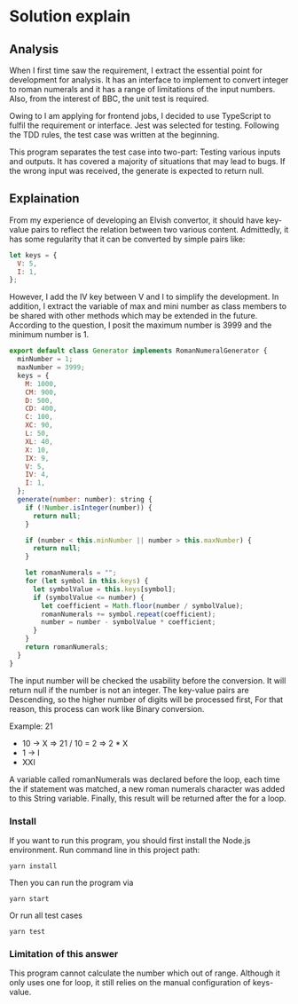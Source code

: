 # Solution explain

## Analysis
When I first time saw the requirement, I extract the essential point for development for analysis. It has an interface to implement to convert integer to roman numerals and it has a range of limitations of the input numbers. Also, from the interest of BBC, the unit test is required.

Owing to I am applying for frontend jobs, I decided to use TypeScript to fulfil the requirement or interface. Jest was selected for testing. Following the TDD rules, the test case was written at the beginning.

This program separates the test case into two-part: Testing various inputs and outputs. It has covered a majority of situations that may lead to bugs. If the wrong input was received, the generate is expected to return null.

## Explaination
From my experience of developing an Elvish convertor, it should have key-value pairs to reflect the relation between two various content. Admittedly, it has some regularity that it can be converted by simple pairs like:

```javascript
let keys = {
  V: 5,
  I: 1,
};
```
However, I add the IV key between V and I to simplify the development. In addition, I extract the variable of max and mini number as class members to be shared with other methods which may be extended in the future. According to the question, I posit the maximum number is 3999 and the minimum number is 1.


```javascript
export default class Generator implements RomanNumeralGenerator {
  minNumber = 1;
  maxNumber = 3999;
  keys = {
    M: 1000,
    CM: 900,
    D: 500,
    CD: 400,
    C: 100,
    XC: 90,
    L: 50,
    XL: 40,
    X: 10,
    IX: 9,
    V: 5,
    IV: 4,
    I: 1,
  };
  generate(number: number): string {
    if (!Number.isInteger(number)) {
      return null;
    }

    if (number < this.minNumber || number > this.maxNumber) {
      return null;
    }

    let romanNumerals = "";
    for (let symbol in this.keys) {
      let symbolValue = this.keys[symbol];
      if (symbolValue <= number) {
        let coefficient = Math.floor(number / symbolValue);
        romanNumerals += symbol.repeat(coefficient);
        number = number - symbolValue * coefficient;
      }
    }
    return romanNumerals;
  }
}
```
The input number will be checked the usability before the conversion. It will return null if the number is not an integer. The key-value pairs are Descending, so the higher number of digits will be processed first, For that reason, this process can work like Binary conversion. 

Example: 21
- 10 -> X => 21 / 10 = 2 => 2 * X
- 1 -> I
- XXI

A variable called romanNumerals was declared before the loop, each time the if statement was matched, a new roman numerals character was added to this String variable. Finally, this result will be returned after the for a loop.

### Install
If you want to run this program, you should first install the Node.js environment. Run command line in this project path:

```
yarn install
```

Then you can run the program via
```
yarn start
```
Or run all test cases
```
yarn test
```


### Limitation of this answer
This program cannot calculate the number which out of range. Although it only uses one for loop, it still relies on the manual configuration of keys-value.